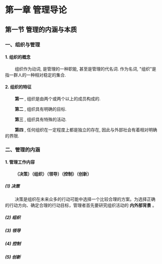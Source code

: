 # 第一章 管理导论
## 第一节 管理的内涵与本质
### 一、组织与管理
#### 1. 组织的概念
&emsp;&emsp; 组织作为动词, 是管理的一种职能, 甚至是管理的代名词. 作为名词, "组织"是指一群人的一种相对稳定的集合.
#### 2. 组织的特征

&emsp;&emsp; __第一__ , 组织是由两个或两个以上的成员构成的.

&emsp;&emsp; __第二__ , 组织具有明确的目标. 

&emsp;&emsp; __第三__ , 组织具有特殊的活动. 

&emsp;&emsp; __第四__ , 任何组织在一定程度上都是独立的存在, 因此与外部社会有着相对明确的界限.

### 二、管理的内涵
#### 1. 管理工作内容

&emsp;&emsp; __（决策）（组织）（领导）（控制）（创新）__

##### (1) 决策

&emsp;&emsp; 决策是组织在未来众多的行动可能中选择一个比较合理的方案。为选择正确的行动方向、确定合理的行动目标，管理者首先要研究组织活动的 __内外部背景__ 。

##### (2) 组织
##### (3) 领导
##### (4) 控制
##### (5) 创新
